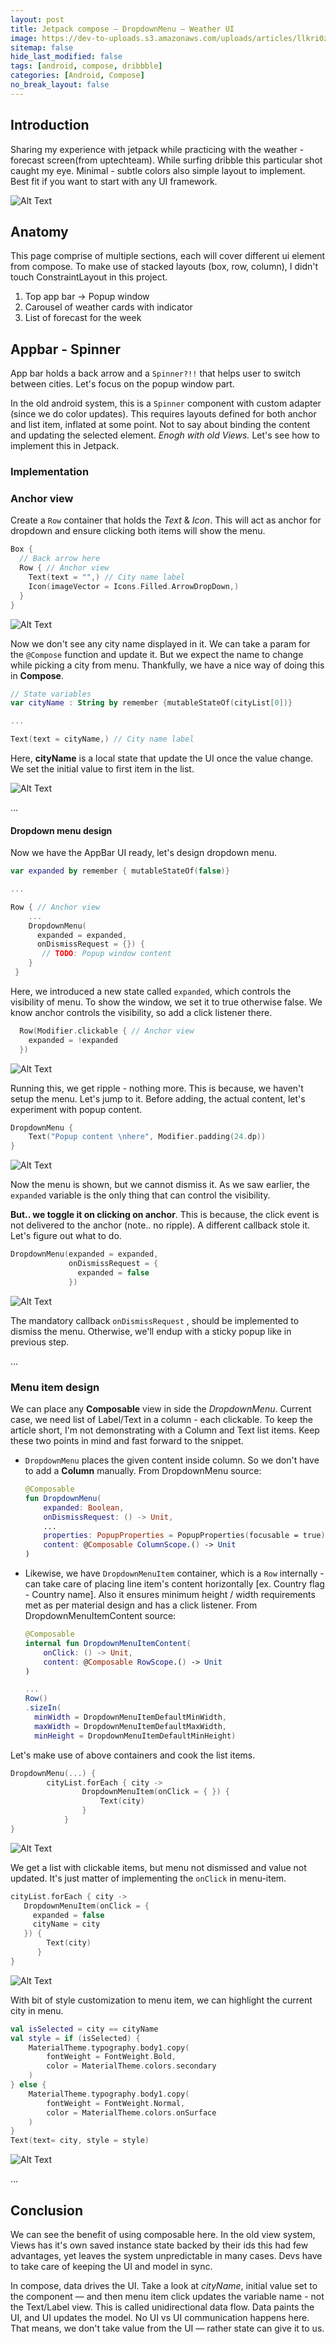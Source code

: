 ```yaml
---
layout: post
title: Jetpack compose — DropdownMenu — Weather UI
image: https://dev-to-uploads.s3.amazonaws.com/uploads/articles/llkri0z57qisq0vpsb0i.jpg
sitemap: false
hide_last_modified: false
tags: [android, compose, dribbble]
categories: [Android, Compose]
no_break_layout: false
---
```

## Introduction

Sharing my experience with jetpack while practicing with the weather - forecast screen(from uptechteam). While surfing dribble this particular shot caught my eye. Minimal - subtle colors also simple layout to implement. Best fit if you want to start with any UI framework.



![Alt Text](https://dev-to-uploads.s3.amazonaws.com/uploads/articles/duvfi6mom2mk7u5aqne9.gif)


## Anatomy

This page comprise of multiple sections, each will cover different ui element from compose. To make use of stacked layouts (box, row, column), I didn't touch ConstraintLayout in this project.

1. Top app bar → Popup window
2. Carousel of weather cards with indicator
3. List of forecast for the week



## Appbar - Spinner

App bar holds a back arrow and a `Spinner?!!` that helps user to switch between cities. Let's focus on the popup window part.



In the old android system, this is a `Spinner` component with custom adapter (since we do color updates). This requires layouts defined for both anchor and list item, inflated at some point. Not to say about binding the content and updating the selected element. *Enogh with old Views.* Let's see how  to implement this in Jetpack.



### Implementation


### Anchor view

Create a `Row` container that holds the *Text* & *Icon*. This will act as anchor for dropdown and ensure clicking both items will show the menu.

```kotlin
Box {
  // Back arrow here
  Row { // Anchor view
    Text(text = "",) // City name label
    Icon(imageVector = Icons.Filled.ArrowDropDown,)
  }
}
```

![Alt Text](https://dev-to-uploads.s3.amazonaws.com/uploads/articles/aay0t6pzkwjatm5yudx9.png)


Now we don't see any city name displayed in it. We can take a param for the `@Compose` function and update it. But we expect the name to change while picking a city from menu. Thankfully, we have a nice way of doing this in **Compose**.



```kotlin
// State variables
var cityName : String by remember {mutableStateOf(cityList[0])}

...

Text(text = cityName,) // City name label
```



Here, **cityName** is a local state that update the UI once the value change. We set the initial value to first item in the list.


![Alt Text](https://dev-to-uploads.s3.amazonaws.com/uploads/articles/odfa8m7gz7jvmdvv4hsd.png)


...

#### Dropdown menu design

Now we have the AppBar UI ready, let's design dropdown menu. 

```kotlin
var expanded by remember { mutableStateOf(false)}

...

Row { // Anchor view
    ... 
    DropdownMenu(
      expanded = expanded, 
      onDismissRequest = {}) {
       // TODO: Popup window content
    }
 }
```



Here, we introduced a new state called `expanded`, which controls the visibility of menu. To show the window, we set it to true otherwise false. We know anchor controls the visibility, so add a click listener there.



```kotlin
  Row(Modifier.clickable { // Anchor view
    expanded = !expanded
  })
```

![Alt Text](https://dev-to-uploads.s3.amazonaws.com/uploads/articles/isxrnc9z4jqt7lz0upt4.gif)


Running this, we get ripple - nothing more. This is because, we haven't setup the menu. Let's jump to it. Before adding, the actual content, let's experiment with popup content.



```kotlin
DropdownMenu {
  	Text("Popup content \nhere", Modifier.padding(24.dp))
}
```

![Alt Text](https://dev-to-uploads.s3.amazonaws.com/uploads/articles/e3c2ni15per7kpcxtjfx.gif)


Now the menu is shown, but we cannot dismiss it. As we saw earlier, the `expanded` variable is the only thing that can control the visibility. 

**But.. we toggle it on clicking on anchor**. This is because, the click event is not delivered to the anchor (note.. no ripple). A different callback stole it. Let's figure out what to do.



```kotlin
DropdownMenu(expanded = expanded, 
             onDismissRequest = {
               expanded = false
             })
```

![Alt Text](https://dev-to-uploads.s3.amazonaws.com/uploads/articles/b8is0ynzcydi7ssn6ba5.gif)


The mandatory callback `onDismissRequest` , should be implemented to dismiss the menu. Otherwise, we'll endup with a sticky popup like in previous step.


...

### Menu item design

We can place any **Composable** view in side the *DropdownMenu*. Current case, we need  list of Label/Text in a column - each clickable. To keep the article short, I'm not demonstrating with a Column and Text list items. Keep these two points in mind and fast forward to the snippet.

- `DropdownMenu` places the given content inside column. So we don't have to add a **Column** manually. From DropdownMenu source:

   ```kotlin
   @Composable
   fun DropdownMenu(
       expanded: Boolean,
       onDismissRequest: () -> Unit,
       ...
       properties: PopupProperties = PopupProperties(focusable = true),
       content: @Composable ColumnScope.() -> Unit
   )
   ```

   

- Likewise, we have `DropdownMenuItem` container, which is a `Row` internally - can take care of placing line item's content horizontally [ex. Country flag - Country name]. Also it ensures minimum height / width requirements met as per material design and has a click listener. From DropdownMenuItemContent source:

   ```kotlin
   @Composable
   internal fun DropdownMenuItemContent(
       onClick: () -> Unit,
       content: @Composable RowScope.() -> Unit
   ) 
   
   ...
   Row()
   .sizeIn(
     minWidth = DropdownMenuItemDefaultMinWidth,
     maxWidth = DropdownMenuItemDefaultMaxWidth,
     minHeight = DropdownMenuItemDefaultMinHeight)
   ```

   

Let's make use of above containers and cook the list items.

```kotlin
DropdownMenu(...) {
		cityList.forEach { city ->
				DropdownMenuItem(onClick = { }) {
					Text(city)
				}
			}
}
```

![Alt Text](https://dev-to-uploads.s3.amazonaws.com/uploads/articles/6fkfi9k7mlu2a2hmcdtn.gif)



We get a list with clickable items, but menu not dismissed and value not updated. It's just matter of implementing the `onClick` in menu-item.

```kotlin
cityList.forEach { city ->
   DropdownMenuItem(onClick = { 
     expanded = false
     cityName = city
   }) {
        Text(city)
      }
}
```

![Alt Text](https://dev-to-uploads.s3.amazonaws.com/uploads/articles/5sb5w6zeks4ezikq1pva.gif)


With bit of style customization to menu item, we can highlight the current city in menu.

```kotlin
val isSelected = city == cityName
val style = if (isSelected) {
    MaterialTheme.typography.body1.copy(
        fontWeight = FontWeight.Bold,
        color = MaterialTheme.colors.secondary
    )
} else {
    MaterialTheme.typography.body1.copy(
        fontWeight = FontWeight.Normal,
        color = MaterialTheme.colors.onSurface
    )
}
Text(text= city, style = style)
```

![Alt Text](https://dev-to-uploads.s3.amazonaws.com/uploads/articles/x2nauk29tobby0th3ql2.png)

...

## Conclusion

We can see the benefit of using composable here. In the old view system, Views has it's own saved instance state backed by their ids this had few advantages, yet leaves the system unpredictable in many cases. Devs have to take care of keeping the UI and model in sync.



In compose, data drives the UI. Take a look at *cityName*, initial value set to the component — and then menu item click updates the variable name - not the Text/Label view. This is called unidirectional data flow. Data paints the UI, and UI updates the model. No UI vs UI communication happens here. That means, we don't take value from the UI — rather state can give it to us.